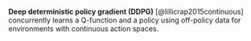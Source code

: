**Deep deterministic policy gradient (DDPG)** [@lillicrap2015continuous] concurrently learns a Q-function and a policy using off-policy data for environments with continuous action spaces.
